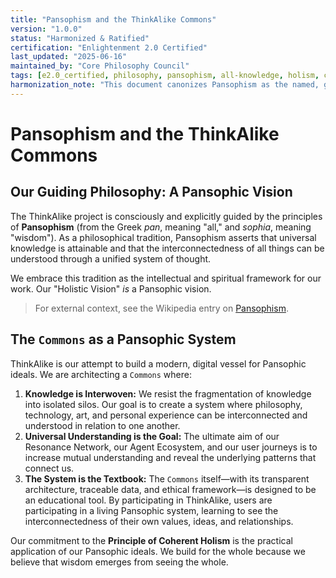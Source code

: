 ```yaml
---
title: "Pansophism and the ThinkAlike Commons"
version: "1.0.0"
status: "Harmonized & Ratified"
certification: "Enlightenment 2.0 Certified"
last_updated: "2025-06-16"
maintained_by: "Core Philosophy Council"
tags: [e2.0_certified, philosophy, pansophism, all-knowledge, holism, commons]
harmonization_note: "This document canonizes Pansophism as the named, guiding philosophy for the project\'s vision of a unified knowledge ecosystem."
---
```


# Pansophism and the ThinkAlike Commons

## Our Guiding Philosophy: A Pansophic Vision

The ThinkAlike project is consciously and explicitly guided by the principles of **Pansophism** (from the Greek *pan*, meaning "all," and *sophia*, meaning "wisdom"). As a philosophical tradition, Pansophism asserts that universal knowledge is attainable and that the interconnectedness of all things can be understood through a unified system of thought.

We embrace this tradition as the intellectual and spiritual framework for our work. Our "Holistic Vision" *is* a Pansophic vision.

> For external context, see the Wikipedia entry on [Pansophism](https://en.wikipedia.org/wiki/Pansophism).

## The `Commons` as a Pansophic System

ThinkAlike is our attempt to build a modern, digital vessel for Pansophic ideals. We are architecting a `Commons` where:

1.  **Knowledge is Interwoven:** We resist the fragmentation of knowledge into isolated silos. Our goal is to create a system where philosophy, technology, art, and personal experience can be interconnected and understood in relation to one another.
2.  **Universal Understanding is the Goal:** The ultimate aim of our Resonance Network, our Agent Ecosystem, and our user journeys is to increase mutual understanding and reveal the underlying patterns that connect us.
3.  **The System is the Textbook:** The `Commons` itself—with its transparent architecture, traceable data, and ethical framework—is designed to be an educational tool. By participating in ThinkAlike, users are participating in a living Pansophic system, learning to see the interconnectedness of their own values, ideas, and relationships.

Our commitment to the **Principle of Coherent Holism** is the practical application of our Pansophic ideals. We build for the whole because we believe that wisdom emerges from seeing the whole.
